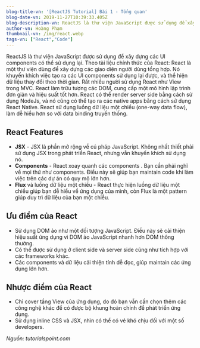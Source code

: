 ```yaml
---
blog-title-vn: '[ReactJS Tutorial] Bài 1 - Tổng quan'
blog-date-vn: 2019-11-27T10:39:33.405Z
blog-description-vn: ReactJS là thư viện JavaScript được sử dụng để xây dựng các UI components có thể sử dụng lại.
author-vn: Hoàng Phạm
thumbnail-vn: /img/react.webp
tags-vn: ["React","Code"]
---
```

ReactJS là thư viện JavaScript được sử dụng để xây dựng các UI components có thể sử dụng lại. Theo tài liệu chính thức của React: React là một thư viện dùng để xây dựng các giao diện người dùng tổng hợp. Nó khuyến khích việc tạo ra các UI components sử dụng lại được, và thể hiện dữ liệu thay đổi theo thời gian. Rất nhiều người sử dụng React như View trong MVC. React làm trừu tượng các DOM, cung cấp một mô hình lập trình đơn giản và hiệu suất tốt hơn. React có thể render server side bằng cách sử dụng NodeJs, và nó cũng có thể tạo ra các native apps bằng cách sử dụng React Native. React sử dụng luồng dữ liệu một chiều (one-way data flow), làm dễ hiểu hơn so với data binding truyền thống.

## React Features

* **JSX** - JSX là phần mở rộng về cú pháp JavaScript. Không nhất thiết phải sử dụng JSX trong phát triển React, nhưng vẫn khuyến khích sử dụng nó.
* **Components** - React xoay quanh các components . Bạn cần phải nghĩ về mọi thứ như components. Điều này sẽ giúp bạn maintain code khi làm việc trên các dự án có quy mô lớn hơn.
* **Flux** và luồng dữ liệu một chiều - React thực hiện luồng dữ liệu một chiều giúp bạn dễ hiểu về ứng dụng của mình, còn Flux là một pattern giúp duy trì dữ liệu của bạn một chiều.

## Ưu điểm của React

* Sử dụng DOM ảo như một đối tượng JavaScript. Điều này sẽ cải thiện hiệu suất ứng dụng vì DOM ảo JavaScript nhanh hơn DOM thông thường.
* Có thể được sử dụng ở client side và server side cũng như tích hợp với các frameworks khác.
* Các components và dữ liệu cải thiện tính dễ đọc, giúp maintain các ứng dụng lớn hơn.

## Nhược điểm của React

* Chỉ cover tầng View của ứng dụng, do đó bạn vẫn cần chọn thêm các công nghệ khác để có được bộ khung hoàn chỉnh để phát triển ứng dụng.
* Sử dụng inline CSS và JSX, nhìn có thể có vẻ khó chịu đối với một số developers.

_Nguồn: tutorialspoint.com_
